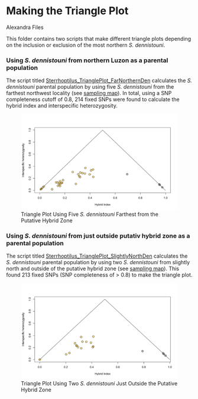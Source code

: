 Making the Triangle Plot
================
Alexandra Files

This folder contains two scripts that make different triangle plots
depending on the inclusion or exclusion of the most northern *S.
dennistouni*.

### Using *S. dennistouni* from northern Luzon as a parental population

The script titled
[Sterrhoptilus_TrianglePlot_FarNorthernDen](Sterrhoptilus_TrianglePlot_FarNorthernDen.R)
calculates the *S. dennistouni* parental population by using five *S.
dennistouni* from the farthest northwest locality (see [sampling
map](../SamplingMap/Sterrhoptilus_SamplingMap.svg)). In total, using a
SNP completeness cutoff of 0.8, 214 fixed SNPs were found to calculate
the hybrid index and interspecific heterozygosity.

<figure>
<img src="Sterrhoptilus_FarNorthernDen_TrianglePlot.svg"
alt="Triangle Plot Using Five S. dennistouni Farthest from the Putative Hybrid Zone" />
<figcaption aria-hidden="true">Triangle Plot Using Five <em>S.
dennistouni</em> Farthest from the Putative Hybrid Zone</figcaption>
</figure>

### Using *S. dennistouni* from just outside putativ hybrid zone as a parental population

The script titled
[Sterrhoptilus_TrianglePlot_SlightlyNorthDen](Sterrhoptilus_TrianglePlot_SlightlyNorthDen.R)
calculates the *S. dennistouni* parental population by using two *S.
dennistouni* from slightly north and outside of the putative hybrid zone
(see [sampling map](../SamplingMap/Sterrhoptilus_SamplingMap.svg)). This
found 213 fixed SNPs (SNP completeness of \> 0.8) to make the triangle
plot.

<figure>
<img src="Sterrhoptilus_SlightlyNorthDen_TrianglePlot.svg"
alt="Triangle Plot Using Two S. dennistouni Just Outside the Putative Hybrid Zone" />
<figcaption aria-hidden="true">Triangle Plot Using Two <em>S.
dennistouni</em> Just Outside the Putative Hybrid Zone</figcaption>
</figure>
